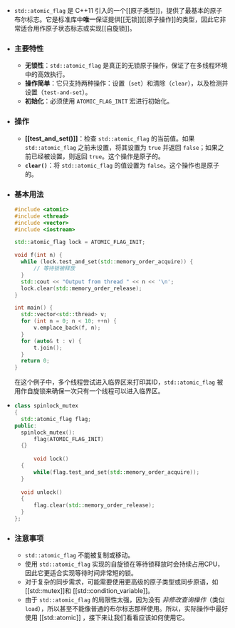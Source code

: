 - `std::atomic_flag` 是 C++11 引入的一个[[原子类型]]，提供了最基本的原子布尔标志。它是标准库中**唯一**保证提供[[无锁]][[原子操作]]的类型，因此它非常适合用作原子状态标志或实现[[自旋锁]]。
- ### 主要特性
	- **无锁性**：`std::atomic_flag` 是真正的无锁原子操作，保证了在多线程环境中的高效执行。
	- **操作简单**：它只支持两种操作：设置（`set`）和清除（`clear`），以及检测并设置（`test-and-set`）。
	- **初始化**：必须使用 `ATOMIC_FLAG_INIT` 宏进行初始化。
- ### 操作
	- **[[test_and_set()]]**：检查 `std::atomic_flag` 的当前值。如果 `std::atomic_flag` 之前未设置，将其设置为 `true` 并返回 `false`；如果之前已经被设置，则返回 `true`。这个操作是原子的。
	- **`clear()`**：将 `std::atomic_flag` 的值设置为 `false`。这个操作也是原子的。
- ### 基本用法
  ```cpp
  #include <atomic>
  #include <thread>
  #include <vector>
  #include <iostream>
  
  std::atomic_flag lock = ATOMIC_FLAG_INIT;
  
  void f(int n) {
    while (lock.test_and_set(std::memory_order_acquire)) {
        // 等待锁被释放
    }
    std::cout << "Output from thread " << n << '\n';
    lock.clear(std::memory_order_release);
  }
  
  int main() {
    std::vector<std::thread> v;
    for (int n = 0; n < 10; ++n) {
        v.emplace_back(f, n);
    }
    for (auto& t : v) {
        t.join();
    }
    return 0;
  }
  ```
  
  在这个例子中，多个线程尝试进入临界区来打印其ID，`std::atomic_flag` 被用作自旋锁来确保一次只有一个线程可以进入临界区。
- ``` cpp 
  class spinlock_mutex
  {
  	std::atomic_flag flag;
  public:
  	spinlock_mutex():
  		flag(ATOMIC_FLAG_INIT)
  	{}
  	
    	void lock()
  	{
  		while(flag.test_and_set(std::memory_order_acquire));
  	}
  	
    void unlock()
  	{
  		flag.clear(std::memory_order_release);
  	}
  };
  ```
- ### 注意事项
	- `std::atomic_flag` 不能被复制或移动。
	- 使用 `std::atomic_flag` 实现的自旋锁在等待锁释放时会持续占用CPU，因此它更适合实现等待时间非常短的锁。
	- 对于复杂的同步需求，可能需要使用更高级的原子类型或同步原语，如[[std::mutex]]和 [[std::condition_variable]]。
	- 由于 `std::atomic_flag` 的局限性太强，因为没有 *非修改查询操作*（类似 `load`），所以甚至不能像普通的布尔标志那样使用。所以，实际操作中最好使用 [[std::atomic<bool>]] ，接下来让我们看看应该如何使用它。